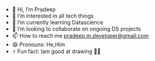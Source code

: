 - 👋 Hi, I’m Pradeep 
- 👀 I’m interested in all tech things
- 🌱 I’m currently learning Datascience
- 💞️ I’m looking to collaborate on ongoing DS projects
- 📫 How to reach me pradeep.m.developer@gmail.com
- 😄 Pronouns: He,Him
- ⚡ Fun fact: Iam good at drawing 🤙🏻 

<!---
PradeepDev07/PradeepDev07 is a ✨ special ✨ repository because its `READ  ME.md` (this file) appears on your GitHub profile.
You can click the Preview link to take a look at your changes.
--->

